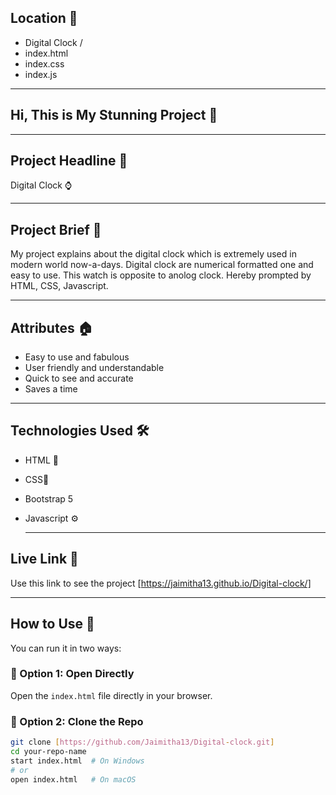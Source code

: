 ## Location 📍
- Digital Clock /
- index.html
- index.css
- index.js
---

## Hi, This is My Stunning Project 💫

---
## Project Headline 🌺
Digital Clock ⌚️

---

## Project Brief 📝
My project explains about the digital clock which is extremely used in modern world now-a-days. Digital clock are numerical formatted one and easy to use. This watch is opposite to anolog clock.
Hereby prompted by HTML, CSS, Javascript.

---
## Attributes 🏠
- Easy to use and fabulous
- User friendly and understandable
- Quick to see and accurate
- Saves a time
- ---

## Technologies Used 🛠️
- HTML 🎨
- CSS🎨
- Bootstrap 5
- Javascript  ⚙️

  ---

## Live Link  🚀 
  Use this link to see the project [https://jaimitha13.github.io/Digital-clock/]

---

##  How to Use 📁

You can run it in two ways:

### 📌 Option 1: Open Directly
Open the `index.html` file directly in your browser.

### 📌 Option 2: Clone the Repo

```bash
git clone [https://github.com/Jaimitha13/Digital-clock.git]
cd your-repo-name
start index.html  # On Windows
# or
open index.html   # On macOS
